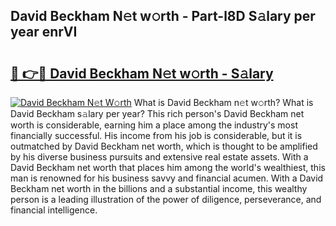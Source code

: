 ## David Beckham N𝚎t w𝚘rth - Part-l8D S𝚊lary per year enrVI

# <h2><a href="http://gc36enm.nevu.top/?p=David+Beckham">🔗 👉🔴 David Beckham N𝚎t w𝚘rth - S𝚊lary</a></h2>

[![David Beckham N𝚎t W𝚘rth](https://i.imgur.com/Oavwk0R.jpeg)](http://gc36enm.nevu.top/?p=David+Beckham)
What is David Beckham n𝚎t w𝚘rth? What is David Beckham s𝚊lary per year?
This rich person's David Beckham net worth is considerable, earning him a place among the industry's most financially successful. His income from his job is considerable, but it is outmatched by David Beckham net worth, which is thought to be amplified by his diverse business pursuits and extensive real estate assets. With a David Beckham net worth that places him among the world's wealthiest, this man is renowned for his business savvy and financial acumen. With a David Beckham net worth in the billions and a substantial income, this wealthy person is a leading illustration of the power of diligence, perseverance, and financial intelligence.
